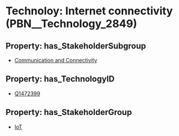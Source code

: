 # Technoloy: __Internet connectivity__ (PBN__Technology_2849)

## Property: has_StakeholderSubgroup

* [Communication and Connectivity](PBN__TechSubgroup_112)

## Property: has_TechnologyID

* [Q1472399](Q1472399)

## Property: has_StakeholderGroup

* [IoT](PBN__TechGroup_16)

